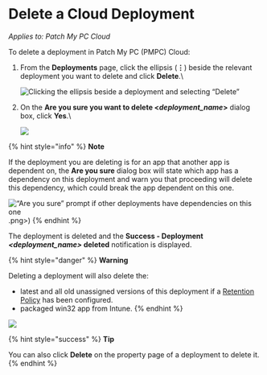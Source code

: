 # Delete a Cloud Deployment

_Applies to: Patch My PC Cloud_

To delete a deployment in Patch My PC (PMPC) Cloud:

1.  From the **Deployments** page, click the ellipsis (**⋮**) beside the relevant deployment you want to delete and click **Delete**.\


    ![Clicking the ellipsis beside a deployment and selecting “Delete”](/_images/image-%281684%29.png-"Clicking-the-ellipsis-beside-a-deployment-and-selecting-\"Delete\"" "Clicking the ellipsis beside a deployment and selecting “Delete”")


2.  On the **Are you sure you want to delete <**_**deployment\_name**_**>** dialog box, click **Yes**.\


    ![](/_images/image-%28869%29.png-"" "")



{% hint style="info" %}
**Note**

If the deployment you are deleting is for an app that another app is dependent on, the **Are you sure** dialog box will state which app has a dependency on this deployment and warn you that proceeding will delete this dependency, which could break the app dependent on this one.

![“Are you sure” prompt if other deployments have dependencies on this one](/_images/image-%282276 "“Are you sure” prompt if other deployments have dependencies on this one").png>)
{% endhint %}

The deployment is deleted and the **Success - Deployment&#x20;**_**\<deployment\_name>**_**&#x20;deleted** notification is displayed.

{% hint style="danger" %}
**Warning**

Deleting a deployment will also delete the:

* latest and all old unassigned versions of this deployment if a [Retention Policy](../deploying-an-app-using-cloud/cloud-configurations-deployment-tab/retention-policy-deployments.md) has been configured.
* packaged win32 app from Intune.
{% endhint %}

![](/_images/image-%281685%29.png-"" "")

{% hint style="success" %}
**Tip**

You can also click **Delete** on the property page of a deployment to delete it.
{% endhint %}
